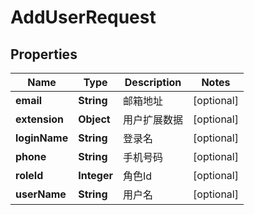 
# AddUserRequest

## Properties
Name | Type | Description | Notes
------------ | ------------- | ------------- | -------------
**email** | **String** | 邮箱地址 |  [optional]
**extension** | **Object** | 用户扩展数据 |  [optional]
**loginName** | **String** | 登录名 |  [optional]
**phone** | **String** | 手机号码 |  [optional]
**roleId** | **Integer** | 角色Id |  [optional]
**userName** | **String** | 用户名 |  [optional]



